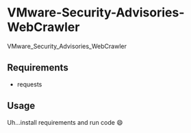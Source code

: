 # VMware-Security-Advisories-WebCrawler
VMware_Security_Advisories_WebCrawler

## Requirements
- requests

## Usage
Uh...install requirements and run code 😄

